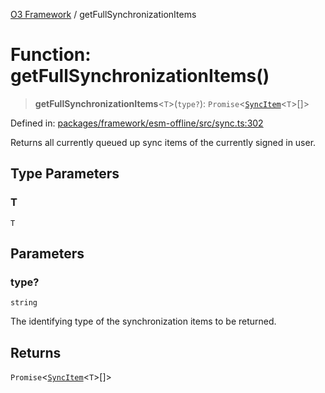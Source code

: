 [O3 Framework](../API.md) / getFullSynchronizationItems

# Function: getFullSynchronizationItems()

> **getFullSynchronizationItems**\<`T`\>(`type?`): `Promise`\<[`SyncItem`](../interfaces/SyncItem.md)\<`T`\>[]\>

Defined in: [packages/framework/esm-offline/src/sync.ts:302](https://github.com/openmrs/openmrs-esm-core/blob/85cde3ce59cd3d29230c98040a3f53525e808725/packages/framework/esm-offline/src/sync.ts#L302)

Returns all currently queued up sync items of the currently signed in user.

## Type Parameters

### T

`T`

## Parameters

### type?

`string`

The identifying type of the synchronization items to be returned.

## Returns

`Promise`\<[`SyncItem`](../interfaces/SyncItem.md)\<`T`\>[]\>
